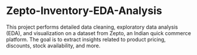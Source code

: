 # Zepto-Inventory-EDA-Analysis
This project performs detailed data cleaning, exploratory data analysis (EDA), and visualization on a dataset from Zepto, an Indian quick commerce platform. The goal is to extract insights related to product pricing, discounts, stock availability, and more.
